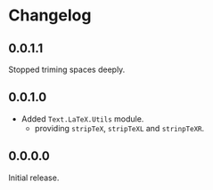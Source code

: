 Changelog
=========

0.0.1.1
-------
Stopped triming spaces deeply.

0.0.1.0
--------
* Added `Text.LaTeX.Utils` module.
    * providing `stripTeX`, `stripTeXL` and `strinpTeXR`.

0.0.0.0
--------
Initial release.
